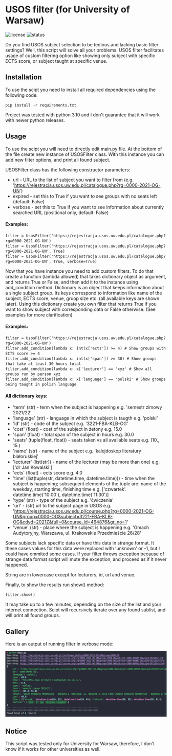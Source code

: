 # USOS filter (for University of Warsaw)
![license](https://img.shields.io/github/license/leszkolukasz/usos_filter.svg)
![status](https://img.shields.io/badge/status-finished-green)

Do you find USOS subject selection to be tedious and lacking basic filter settings? Well, this script will solve all your problems. USOS filter facilitates usage of custom filtering option like showing only subject with specific ECTS score, or subject taught at specific venue.

## Installation

To use the scipt you need to install all required dependencies using the following code:
```
pip install -r requirements.txt
```

Project was tested with python 3.10 and I don't guarantee that it will work with newer python releases.

## Usage

To use the scipt you will need to directly edit main.py file. At the bottom of the file create new instance of USOSFilter class. With this instance you can add new filter options, and print all found subject.

USOSFilter class has the following constructor parameters:
* url - URL to the list of subject you want to filter from (e.g. 'https://rejestracja.usos.uw.edu.pl/catalogue.php?rg=0000-2021-OG-UN')
* expired - set this to True if you want to see groups with no seats left (default: False)
* verbose - set this to True if you want to see information about currently searched URL (positional only, default: False)

#### Examples:
```
filter = UsosFilter('https://rejestracja.usos.uw.edu.pl/catalogue.php?rg=0000-2021-OG-UN')
filter = UsosFilter('https://rejestracja.usos.uw.edu.pl/catalogue.php?rg=0000-2021-OG-UN', True)
filter = UsosFilter('https://rejestracja.usos.uw.edu.pl/catalogue.php?rg=0000-2021-OG-UN', True, verbose=True)
```

Now that you have instance you need to add custom filters. To do that create a function (lambda allowed) that takes dictionary object as argument, and returns True or False, and then add it to the instance using add_condition method. Dictionary is an object that keeps information about a single subject group. Its keys correspond to information like name of the subject, ECTS score, venue, gruop size etc. (all available keys are shown later). Using this dictionary create you own filter that returns True if you want to show subject with corresponding data or False otherwise. (See examples for more clarification)

#### Examples:
```
filter = UsosFilter('https://rejestracja.usos.uw.edu.pl/catalogue.php?rg=0000-2021-OG-UN')
filter.add_condition(lambda x: int(x['ects']) >= 4) # Show groups with ECTS score >= 4
filter.add_condition(lambda x: int(x['span']) >= 30) # Show groups that take at least 30 hours total
filter.add_condition(lambda x: x['lecturer'] == 'xyz' # Show all groups run by person xyz
filter.add_condition(lambda x: x['language'] == 'polski' # Show groups being taught in polish language
```

#### All dictionary keys:
* 'term' (str) - term when the subject is happening e.g. 'semestr zimowy 2021/22'
* 'language' (str) - language in which the subject is taugth e.g. 'polski'
* 'id' (str) - code of the subject e.g. '3221-FBA-KLB-OG'
* 'cost' (float) - cost of the subject in żetony e.g. 15.0
* 'span' (float) - total span of the subject in hours e.g. 30.0
* 'seats' (tuple(float, float)) - seats taken vs all available seats e.g. (10., 15.)
* 'name' (str) - name of the subject e.g. 'kalejdoskop literatury białoruskiej'
* 'lecturer' (list(str)) - name of the lecturer (may be more than one) e.g. ['dr Jan Kowalski']
* 'ects' (float) - ects score e.g. 4.0
* 'time' (list(tuple(str, datetime.time, datetime.time))) - time when the subject is happening; subsequent elements of the tuple are: name of the weekday, starting time, finishing time e.g. ['czwartek'. datetime.time('10:00'), datetime.time('11:30')]
* 'type' (str) - type of the subject e.g. 'ćwiczenia'
* 'url' - (str) url to the subject page in USOS e.g. 'https://rejestracja.usos.uw.edu.pl/course.php?rg=0000-2021-OG-UN&group=0000-OG&subject=3221-FBA-KLB-OG&cdyd=2021Z&full=0&course_id=464876&gr_no=1'
* 'venue' (str) - place where the subject is happening e.g. 'Gmach Audytoryjny, Warszawa, ul. Krakowskie Przedmieście 26/28'

Some subjects lack specific data or have this data in strange format. It these cases values for this data were replaced with 'unknown' or -1, but I could have ommited some cases. If your filter throws exception because of strange data format script will mute the exception, and proceed as if it never happened.

String are in lowercase except for lecturers, id, url and venue.

Finally, to show the results run show() method:
```
filter.show()
```

It may take up to a few minutes, depending on the size of the list and your internet connection. Scipt will recursively iterate over any found sublist, and will print all found groups.

## Gallery

Here is an output of running filter in verbose mode:

![demo](https://github.com/leszkolukasz/usos_filter/blob/main/github_data/demo.png?raw=true)

## Notice

This script was tested only for University for Warsaw, therefore, I don't know if it works for other universities as well.
